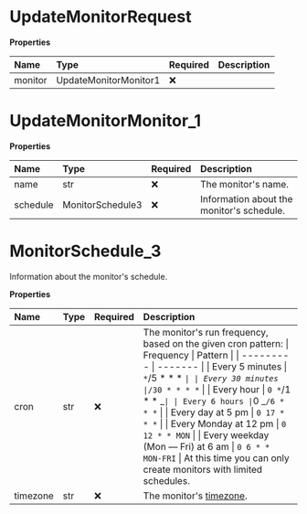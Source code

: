 # UpdateMonitorRequest

**Properties**

| Name    | Type                  | Required | Description |
| :------ | :-------------------- | :------- | :---------- |
| monitor | UpdateMonitorMonitor1 | ❌       |             |

# UpdateMonitorMonitor_1

**Properties**

| Name     | Type             | Required | Description                               |
| :------- | :--------------- | :------- | :---------------------------------------- |
| name     | str              | ❌       | The monitor's name.                       |
| schedule | MonitorSchedule3 | ❌       | Information about the monitor's schedule. |

# MonitorSchedule_3

Information about the monitor's schedule.

**Properties**

| Name     | Type | Required | Description                                                                                                                                                                                                                                                                                                                                                                                                                                                                                          |
| :------- | :--- | :------- | :--------------------------------------------------------------------------------------------------------------------------------------------------------------------------------------------------------------------------------------------------------------------------------------------------------------------------------------------------------------------------------------------------------------------------------------------------------------------------------------------------- |
| cron     | str  | ❌       | The monitor's run frequency, based on the given cron pattern: \| Frequency \| Pattern \| \| --------- \| ------- \| \| Every 5 minutes \| `*`/5 \* \* \* _`\| \| Every 30 minutes \|`_`/30 * * * *` \| \| Every hour \| `0 *`/1 \* \* _`\| \| Every 6 hours \|`0 _`/6 * * *` \| \| Every day at 5 pm \| `0 17 * * *` \| \| Every Monday at 12 pm \| `0 12 * * MON` \| \| Every weekday (Mon — Fri) at 6 am \| `0 6 * * MON-FRI` \| At this time you can only create monitors with limited schedules. |
| timezone | str  | ❌       | The monitor's [timezone](https://en.wikipedia.org/wiki/List_of_tz_database_time_zones).                                                                                                                                                                                                                                                                                                                                                                                                              |

<!-- This file was generated by liblab | https://liblab.com/ -->
